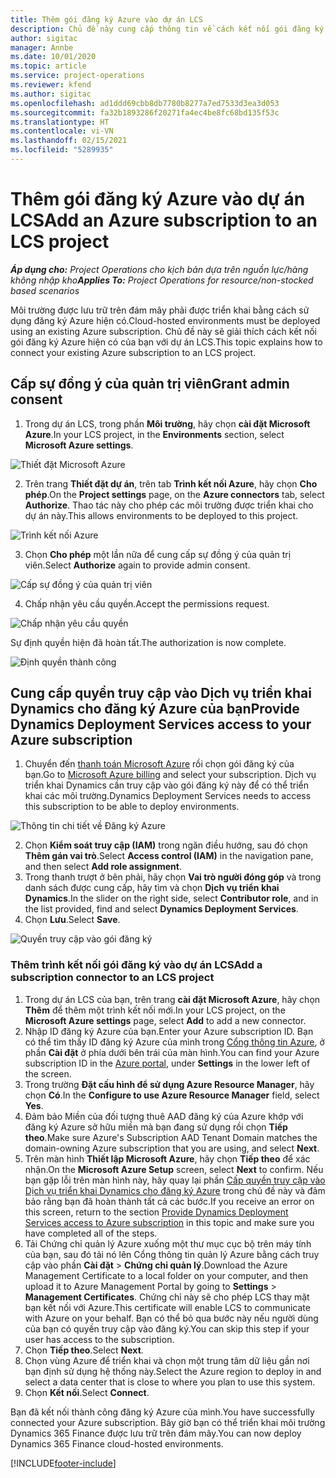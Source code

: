 ```yaml
---
title: Thêm gói đăng ký Azure vào dự án LCS
description: Chủ đề này cung cấp thông tin về cách kết nối gói đăng ký Azure của bạn với dự án LCS.
author: sigitac
manager: Annbe
ms.date: 10/01/2020
ms.topic: article
ms.service: project-operations
ms.reviewer: kfend
ms.author: sigitac
ms.openlocfilehash: ad1ddd69cbb8db7780b8277a7ed7533d3ea3d053
ms.sourcegitcommit: fa32b1893286f20271fa4ec4be8fc68bd135f53c
ms.translationtype: HT
ms.contentlocale: vi-VN
ms.lasthandoff: 02/15/2021
ms.locfileid: "5289935"
---
```

# <a name="add-an-azure-subscription-to-an-lcs-project"></a><span data-ttu-id="c5dc3-103">Thêm gói đăng ký Azure vào dự án LCS</span><span class="sxs-lookup"><span data-stu-id="c5dc3-103">Add an Azure subscription to an LCS project</span></span>

<span data-ttu-id="c5dc3-104">_**Áp dụng cho:** Project Operations cho kịch bản dựa trên nguồn lực/hàng không nhập kho_</span><span class="sxs-lookup"><span data-stu-id="c5dc3-104">_**Applies To:** Project Operations for resource/non-stocked based scenarios_</span></span>

<span data-ttu-id="c5dc3-105">Môi trường được lưu trữ trên đám mây phải được triển khai bằng cách sử dụng đăng ký Azure hiện có.</span><span class="sxs-lookup"><span data-stu-id="c5dc3-105">Cloud-hosted environments must be deployed using an existing Azure subscription.</span></span> <span data-ttu-id="c5dc3-106">Chủ đề này sẽ giải thích cách kết nối gói đăng ký Azure hiện có của bạn với dự án LCS.</span><span class="sxs-lookup"><span data-stu-id="c5dc3-106">This topic explains how to connect your existing Azure subscription to an LCS project.</span></span> 

## <a name="grant-admin-consent"></a><span data-ttu-id="c5dc3-107">Cấp sự đồng ý của quản trị viên</span><span class="sxs-lookup"><span data-stu-id="c5dc3-107">Grant admin consent</span></span>

1. <span data-ttu-id="c5dc3-108">Trong dự án LCS, trong phần **Môi trường**, hãy chọn **cài đặt Microsoft Azure**.</span><span class="sxs-lookup"><span data-stu-id="c5dc3-108">In your LCS project, in the **Environments** section, select **Microsoft Azure settings**.</span></span>

![Thiết đặt Microsoft Azure](./media/1MicrosoftAzureSettings.png)

2. <span data-ttu-id="c5dc3-110">Trên trang **Thiết đặt dự án**, trên tab **Trình kết nối Azure**, hãy chọn **Cho phép**.</span><span class="sxs-lookup"><span data-stu-id="c5dc3-110">On the **Project settings** page, on the **Azure connectors** tab, select **Authorize**.</span></span> <span data-ttu-id="c5dc3-111">Thao tác này cho phép các môi trường được triển khai cho dự án này.</span><span class="sxs-lookup"><span data-stu-id="c5dc3-111">This allows environments to be deployed to this project.</span></span>

![Trình kết nối Azure](./media/2AzureConnectors.png)

3. <span data-ttu-id="c5dc3-113">Chọn **Cho phép** một lần nữa để cung cấp sự đồng ý của quản trị viên.</span><span class="sxs-lookup"><span data-stu-id="c5dc3-113">Select **Authorize** again to provide admin consent.</span></span>

![Cấp sự đồng ý của quản trị viên](./media/3GrantAdminConsent.png)

4. <span data-ttu-id="c5dc3-115">Chấp nhận yêu cầu quyền.</span><span class="sxs-lookup"><span data-stu-id="c5dc3-115">Accept the permissions request.</span></span>

![Chấp nhận yêu cầu quyền](./media/4AcceptPermissionRequest.png)

<span data-ttu-id="c5dc3-117">Sự định quyền hiện đã hoàn tất.</span><span class="sxs-lookup"><span data-stu-id="c5dc3-117">The authorization is now complete.</span></span> 

![Định quyền thành công](./media/5AuthorizationComplete.png)

## <a name="provide-dynamics-deployment-services-access-to-your-azure-subscription"></a><a name="provide"></a><span data-ttu-id="c5dc3-119">Cung cấp quyền truy cập vào Dịch vụ triển khai Dynamics cho đăng ký Azure của bạn</span><span class="sxs-lookup"><span data-stu-id="c5dc3-119">Provide Dynamics Deployment Services access to your Azure subscription</span></span>

1. <span data-ttu-id="c5dc3-120">Chuyển đến [thanh toán Microsoft Azure](https://portal.azure.com/#blade/Microsoft\_Azure\_Billing/SubscriptionsBlade) rồi chọn gói đăng ký của bạn.</span><span class="sxs-lookup"><span data-stu-id="c5dc3-120">Go to [Microsoft Azure billing](https://portal.azure.com/#blade/Microsoft\_Azure\_Billing/SubscriptionsBlade) and select your subscription.</span></span> <span data-ttu-id="c5dc3-121">Dịch vụ triển khai Dynamics cần truy cập vào gói đăng ký này để có thể triển khai các môi trường.</span><span class="sxs-lookup"><span data-stu-id="c5dc3-121">Dynamics Deployment Services needs to access this subscription to be able to deploy environments.</span></span>

![Thông tin chi tiết về Đăng ký Azure](./media/6AzureSubscription.png)

2. <span data-ttu-id="c5dc3-123">Chọn **Kiểm soát truy cập (IAM)** trong ngăn điều hướng, sau đó chọn **Thêm gán vai trò**.</span><span class="sxs-lookup"><span data-stu-id="c5dc3-123">Select **Access control (IAM)** in the navigation pane, and then select **Add role assignment**.</span></span>
3. <span data-ttu-id="c5dc3-124">Trong thanh trượt ở bên phải, hãy chọn **Vai trò người đóng góp** và trong danh sách được cung cấp, hãy tìm và chọn **Dịch vụ triển khai Dynamics**.</span><span class="sxs-lookup"><span data-stu-id="c5dc3-124">In the slider on the right side, select **Contributor role**, and in the list provided, find and select **Dynamics Deployment Services**.</span></span> 
4. <span data-ttu-id="c5dc3-125">Chọn **Lưu**.</span><span class="sxs-lookup"><span data-stu-id="c5dc3-125">Select **Save**.</span></span>

![Quyền truy cập vào gói đăng ký](./media/7SubscriptionAccess.png)

### <a name="add-a-subscription-connector-to-an-lcs-project"></a><span data-ttu-id="c5dc3-127">Thêm trình kết nối gói đăng ký vào dự án LCS</span><span class="sxs-lookup"><span data-stu-id="c5dc3-127">Add a subscription connector to an LCS project</span></span>

1. <span data-ttu-id="c5dc3-128">Trong dự án LCS của bạn, trên trang **cài đặt Microsoft Azure**, hãy chọn **Thêm** để thêm một trình kết nối mới.</span><span class="sxs-lookup"><span data-stu-id="c5dc3-128">In your LCS project, on the **Microsoft Azure settings** page, select **Add** to add a new connector.</span></span>
2. <span data-ttu-id="c5dc3-129">Nhập ID đăng ký Azure của bạn.</span><span class="sxs-lookup"><span data-stu-id="c5dc3-129">Enter your Azure subscription ID.</span></span> <span data-ttu-id="c5dc3-130">Bạn có thể tìm thấy ID đăng ký Azure của mình trong [Cổng thông tin Azure](https://ms.portal.azure.com/), ở phần  **Cài đặt**  ở phía dưới bên trái của màn hình.</span><span class="sxs-lookup"><span data-stu-id="c5dc3-130">You can find your Azure subscription ID in the [Azure portal](https://ms.portal.azure.com/), under  **Settings**  in the lower left of the screen.</span></span>
3. <span data-ttu-id="c5dc3-131">Trong trường **Đặt cấu hình để sử dụng Azure Resource Manager**, hãy chọn **Có**.</span><span class="sxs-lookup"><span data-stu-id="c5dc3-131">In the **Configure to use Azure Resource Manager** field, select **Yes**.</span></span>
4. <span data-ttu-id="c5dc3-132">Đảm bảo Miền của đối tượng thuê AAD đăng ký của Azure khớp với đăng ký Azure sở hữu miền mà bạn đang sử dụng rồi chọn **Tiếp theo**.</span><span class="sxs-lookup"><span data-stu-id="c5dc3-132">Make sure Azure's Subscription AAD Tenant Domain matches the domain-owning Azure subscription that you are using, and select **Next**.</span></span>
5. <span data-ttu-id="c5dc3-133">Trên màn hình **Thiết lập Microsoft Azure**, hãy chọn **Tiếp theo** để xác nhận.</span><span class="sxs-lookup"><span data-stu-id="c5dc3-133">On the **Microsoft Azure Setup** screen, select **Next** to confirm.</span></span> <span data-ttu-id="c5dc3-134">Nếu bạn gặp lỗi trên màn hình này, hãy quay lại phần [Cấp quyền truy cập vào Dịch vụ triển khai Dynamics cho đăng ký Azure](#provide) trong chủ đề này và đảm bảo rằng bạn đã hoàn thành tất cả các bước.</span><span class="sxs-lookup"><span data-stu-id="c5dc3-134">If you receive an error on this screen, return to the section [Provide Dynamics Deployment Services access to Azure subscription](#provide) in this topic and make sure you have completed all of the steps.</span></span>
6. <span data-ttu-id="c5dc3-135">Tải Chứng chỉ quản lý Azure xuống một thư mục cục bộ trên máy tính của bạn, sau đó tải nó lên Cổng thông tin quản lý Azure bằng cách truy cập vào phần **Cài đặt** > **Chứng chỉ quản lý**.</span><span class="sxs-lookup"><span data-stu-id="c5dc3-135">Download the Azure Management Certificate to a local folder on your computer, and then upload it to Azure Management Portal by going to **Settings** > **Management Certificates**.</span></span> <span data-ttu-id="c5dc3-136">Chứng chỉ này sẽ cho phép LCS thay mặt bạn kết nối với Azure.</span><span class="sxs-lookup"><span data-stu-id="c5dc3-136">This certificate will enable LCS to communicate with Azure on your behalf.</span></span> <span data-ttu-id="c5dc3-137">Bạn có thể bỏ qua bước này nếu người dùng của bạn có quyền truy cập vào đăng ký.</span><span class="sxs-lookup"><span data-stu-id="c5dc3-137">You can skip this step if your user has access to the subscription.</span></span>
7. <span data-ttu-id="c5dc3-138">Chọn  **Tiếp theo**.</span><span class="sxs-lookup"><span data-stu-id="c5dc3-138">Select  **Next**.</span></span>
8. <span data-ttu-id="c5dc3-139">Chọn vùng Azure để triển khai và chọn một trung tâm dữ liệu gần nơi bạn định sử dụng hệ thống này.</span><span class="sxs-lookup"><span data-stu-id="c5dc3-139">Select the Azure region to deploy in and select a data center that is close to where you plan to use this system.</span></span>
9.  <span data-ttu-id="c5dc3-140">Chọn  **Kết nối**.</span><span class="sxs-lookup"><span data-stu-id="c5dc3-140">Select  **Connect**.</span></span>

<span data-ttu-id="c5dc3-141">Bạn đã kết nối thành công đăng ký Azure của mình.</span><span class="sxs-lookup"><span data-stu-id="c5dc3-141">You have successfully connected your Azure subscription.</span></span> <span data-ttu-id="c5dc3-142">Bây giờ bạn có thể triển khai môi trường Dynamics 365 Finance được lưu trữ trên đám mây.</span><span class="sxs-lookup"><span data-stu-id="c5dc3-142">You can now deploy Dynamics 365 Finance cloud-hosted environments.</span></span>




[!INCLUDE[footer-include](../includes/footer-banner.md)]